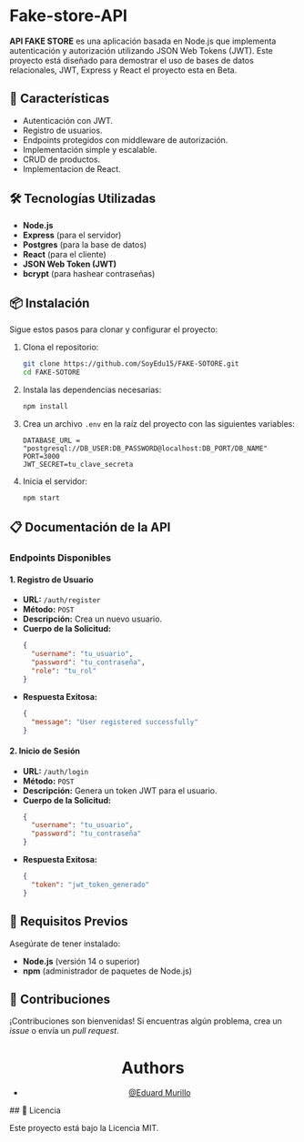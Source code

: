 
# Fake-store-API

**API FAKE STORE** es una aplicación basada en Node.js que implementa autenticación y autorización utilizando JSON Web Tokens (JWT). Este proyecto está diseñado para demostrar el uso de bases de datos relacionales, JWT, Express y React el proyecto esta en Beta.

## 🚀 Características

- Autenticación con JWT.
- Registro de usuarios.
- Endpoints protegidos con middleware de autorización.
- Implementación simple y escalable.
- CRUD de productos.
- Implementacion de React.

## 🛠️ Tecnologías Utilizadas

- **Node.js**
- **Express** (para el servidor)
- **Postgres** (para la base de datos)
- **React** (para el cliente)
- **JSON Web Token (JWT)**
- **bcrypt** (para hashear contraseñas)

## 📦 Instalación

Sigue estos pasos para clonar y configurar el proyecto:

1. Clona el repositorio:
   ```bash
   git clone https://github.com/SoyEdu15/FAKE-SOTORE.git
   cd FAKE-SOTORE
   ```

2. Instala las dependencias necesarias:
   ```bash
   npm install
   ```

3. Crea un archivo `.env` en la raíz del proyecto con las siguientes variables:
   ```env
   DATABASE_URL = "postgresql://DB_USER:DB_PASSWORD@localhost:DB_PORT/DB_NAME"
   PORT=3000
   JWT_SECRET=tu_clave_secreta
   ```

4. Inicia el servidor:
   ```bash
   npm start
   ```

## 📋 Documentación de la API

### Endpoints Disponibles

#### 1. **Registro de Usuario**
- **URL:** `/auth/register`
- **Método:** `POST`
- **Descripción:** Crea un nuevo usuario.
- **Cuerpo de la Solicitud:**
  ```json
  {
    "username": "tu_usuario",
    "password": "tu_contraseña",
    "role": "tu_rol"
  }
  ```
- **Respuesta Exitosa:**
  ```json
  {
    "message": "User registered successfully"
  }
  ```

#### 2. **Inicio de Sesión**
- **URL:** `/auth/login`
- **Método:** `POST`
- **Descripción:** Genera un token JWT para el usuario.
- **Cuerpo de la Solicitud:**
  ```json
  {
    "username": "tu_usuario",
    "password": "tu_contraseña"
  }
  ```
- **Respuesta Exitosa:**
  ```json
  {
    "token": "jwt_token_generado"
  }
  ```
## 📖 Requisitos Previos

Asegúrate de tener instalado:

- **Node.js** (versión 14 o superior)
- **npm** (administrador de paquetes de Node.js)

## 🤝 Contribuciones

¡Contribuciones son bienvenidas! Si encuentras algún problema, crea un _issue_ o envía un _pull request_.
<div align="center">
    
  # Authors

  - [@Eduard Murillo](https://github.com/SoyEdu15)
  </div>
## 📜 Licencia

Este proyecto está bajo la Licencia MIT.
